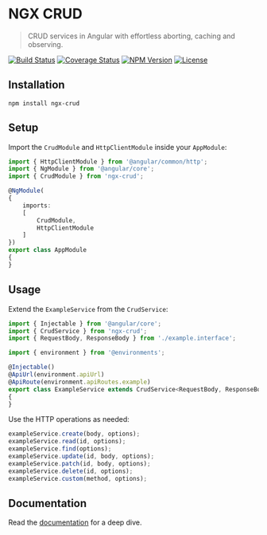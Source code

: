 NGX CRUD
========

> CRUD services in Angular with effortless aborting, caching and observing.

[![Build Status](https://img.shields.io/github/actions/workflow/status/henryruhs/ngx-crud/ci.yml.svg?branch=master)](https://github.com/henryruhs/ngx-crud/actions?query=workflow:ci)
[![Coverage Status](https://coveralls.io/repos/github/henryruhs/ngx-crud/badge.svg)](https://coveralls.io/github/henryruhs/ngx-crud)
[![NPM Version](https://img.shields.io/npm/v/ngx-crud.svg)](https://npmjs.com/package/ngx-crud)
[![License](https://img.shields.io/npm/l/ngx-crud.svg)](https://npmjs.com/package/ngx-crud)


Installation
------------

```
npm install ngx-crud
```


Setup
-----

Import the `CrudModule` and `HttpClientModule` inside your `AppModule`:

```typescript
import { HttpClientModule } from '@angular/common/http';
import { NgModule } from '@angular/core';
import { CrudModule } from 'ngx-crud';

@NgModule(
{
	imports:
	[
		CrudModule,
		HttpClientModule
	]
})
export class AppModule
{
}
```


Usage
-----

Extend the `ExampleService` from the `CrudService`:

```typescript
import { Injectable } from '@angular/core';
import { CrudService } from 'ngx-crud';
import { RequestBody, ResponseBody } from './example.interface';

import { environment } from '@environments';

@Injectable()
@ApiUrl(environment.apiUrl)
@ApiRoute(environment.apiRoutes.example)
export class ExampleService extends CrudService<RequestBody, ResponseBody>
{
}
```

Use the HTTP operations as needed:

```typescript
exampleService.create(body, options);
exampleService.read(id, options);
exampleService.find(options);
exampleService.update(id, body, options);
exampleService.patch(id, body, options);
exampleService.delete(id, options);
exampleService.custom(method, options);
```


Documentation
-------------

Read the [documentation](https://henryruhs.gitbook.io/ngx-crud) for a deep dive.

